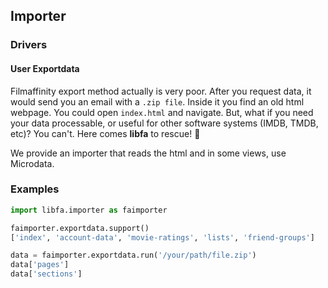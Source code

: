 ## Importer

### Drivers
#### User Exportdata
Filmaffinity export method actually is very poor. After you request data, it would send you an email with a `.zip file`. Inside it you find an old html webpage. 
You could open `index.html` and navigate. But, what if you need your data processable, or useful for other software systems (IMDB, TMDB, etc)? You can't.
Here comes **libfa** to rescue! :tada:

We provide an importer that reads the html and in some views, use Microdata.

### Examples

```python
import libfa.importer as faimporter

faimporter.exportdata.support()
['index', 'account-data', 'movie-ratings', 'lists', 'friend-groups']

data = faimporter.exportdata.run('/your/path/file.zip')
data['pages']
data['sections']
```